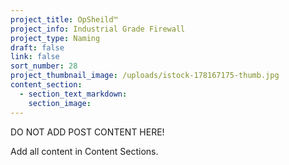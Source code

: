 ```yaml
---
project_title: OpSheild™
project_info: Industrial Grade Firewall
project_type: Naming
draft: false
link: false
sort_number: 28
project_thumbnail_image: /uploads/istock-178167175-thumb.jpg
content_section:
  - section_text_markdown:
    section_image:
---
```



DO NOT ADD POST CONTENT HERE!

Add all content in Content Sections.